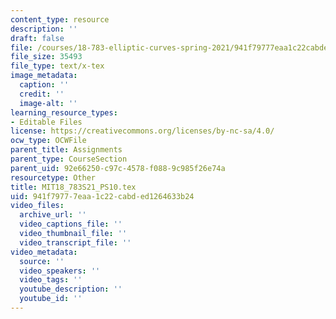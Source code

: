 ```yaml
---
content_type: resource
description: ''
draft: false
file: /courses/18-783-elliptic-curves-spring-2021/941f79777eaa1c22cabded1264633b24_MIT18_783S21_PS10.tex
file_size: 35493
file_type: text/x-tex
image_metadata:
  caption: ''
  credit: ''
  image-alt: ''
learning_resource_types:
- Editable Files
license: https://creativecommons.org/licenses/by-nc-sa/4.0/
ocw_type: OCWFile
parent_title: Assignments
parent_type: CourseSection
parent_uid: 92e66250-c97c-4578-f088-9c985f26e74a
resourcetype: Other
title: MIT18_783S21_PS10.tex
uid: 941f7977-7eaa-1c22-cabd-ed1264633b24
video_files:
  archive_url: ''
  video_captions_file: ''
  video_thumbnail_file: ''
  video_transcript_file: ''
video_metadata:
  source: ''
  video_speakers: ''
  video_tags: ''
  youtube_description: ''
  youtube_id: ''
---
```

